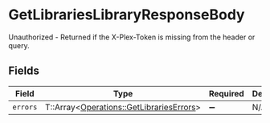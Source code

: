 # GetLibrariesLibraryResponseBody

Unauthorized - Returned if the X-Plex-Token is missing from the header or query.


## Fields

| Field                                                                                     | Type                                                                                      | Required                                                                                  | Description                                                                               |
| ----------------------------------------------------------------------------------------- | ----------------------------------------------------------------------------------------- | ----------------------------------------------------------------------------------------- | ----------------------------------------------------------------------------------------- |
| `errors`                                                                                  | T::Array<[Operations::GetLibrariesErrors](../../models/operations/getlibrarieserrors.md)> | :heavy_minus_sign:                                                                        | N/A                                                                                       |